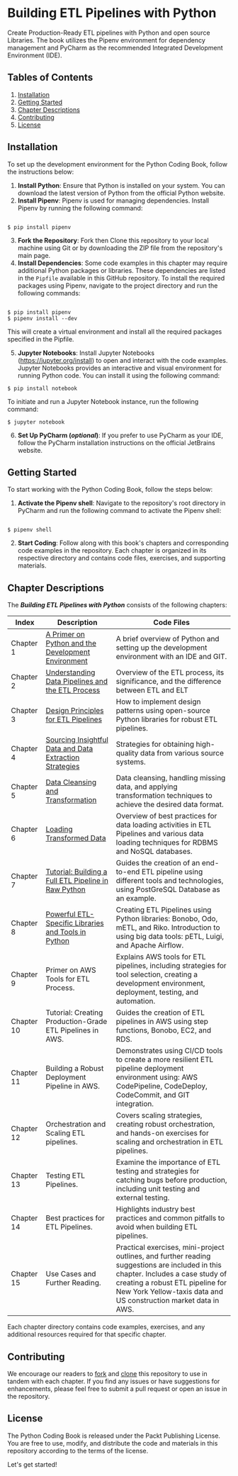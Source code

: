 # Building ETL Pipelines with Python
Create Production-Ready ETL pipelines with Python and open source Libraries. The book utilizes the Pipenv environment for dependency management and PyCharm as the recommended Integrated Development Environment (IDE).

## Tables of Contents
1. [Installation](#installation)
2. [Getting Started](#getting-started)
3. [Chapter Descriptions](#chapter-descriptions)
4. [Contributing](#contributing)
5. [License](#license)

## Installation
To set up the development environment for the Python Coding Book, follow the instructions below:

1. **Install Python**: Ensure that Python is installed on your system. You can download the latest version of Python from the official Python website.
2. **Install Pipenv**: Pipenv is used for managing dependencies. Install Pipenv by running the following command:
```shell

$ pip install pipenv

```
3. **Fork the Repository**: Fork then Clone this repository to your local machine using Git or by downloading the ZIP file from the repository's main page.
4. **Install Dependencies**: Some code examples in this chapter may require additional Python packages or libraries. These dependencies are listed in the `Pipfile` available in this GitHub repository. To install the required packages using Pipenv, navigate to the project directory and run the following commands:

```shell

$ pip install pipenv
$ pipenv install --dev

```
This will create a virtual environment and install all the required packages specified in the Pipfile.

5. **Jupyter Notebooks**: Install Jupyter Notebooks (https://jupyter.org/install) to open and interact with the code examples. Jupyter Notebooks provides an interactive and visual environment for running Python code. You can install it using the following command:

```shell
$ pip install notebook
```
To initiate and run a Jupyter Notebook instance, run the following command:
```shell
$ jupyter notebook
```

6. **Set Up PyCharm (_optional_)**: If you prefer to use PyCharm as your IDE, follow the PyCharm installation instructions on the official JetBrains website.

## Getting Started
To start working with the Python Coding Book, follow the steps below:

1. **Activate the Pipenv shell**: Navigate to the repository's root directory in PyCharm and run the following command to activate the Pipenv shell:
```shell

$ pipenv shell

```
2. **Start Coding**: Follow along with this book's chapters and corresponding code examples in the repository. Each chapter is organized in its respective directory and contains code files, exercises, and supporting materials.

## Chapter Descriptions

The **_Building ETL Pipelines with Python_** consists of the following chapters:

| Index | Description |Code Files |
|---------|-------------|-----------|
| Chapter 1 | [A Primer on Python and the Development Environment]() | A brief overview of Python and setting up the development environment with an IDE and GIT.|[🔗]() |
| Chapter 2 | [Understanding Data Pipelines and the ETL Process]() | Overview of the ETL process, its significance, and the difference between ETL and ELT|[🔗]() |
| Chapter 3 | [Design Principles for ETL Pipelines]() | How to implement design patterns using open-source Python libraries for robust ETL pipelines.|[🔗]() |
| Chapter 4 | [Sourcing Insightful Data and Data Extraction Strategies]() | Strategies for obtaining high-quality data from various source systems. |[🔗]() |
| Chapter 5 | [Data Cleansing and Transformation]() | Data cleansing, handling missing data, and applying transformation techniques to achieve the desired data format.|[🔗]() |
| Chapter 6 | [Loading Transformed Data]() | Overview of best practices for data loading activities in ETL Pipelines and various data loading techniques for RDBMS and NoSQL databases. |[🔗]() |
| Chapter 7 | [Tutorial: Building a Full ETL Pipeline in Raw Python]() | Guides the creation of an end-to-end ETL pipeline using different tools and technologies, using PostGreSQL Database as an example. |[🔗]() |
| Chapter 8 | [Powerful ETL-Specific Libraries and Tools in Python]() | Creating ETL Pipelines using Python libraries: Bonobo, Odo, mETL, and Riko. Introduction to using big data tools: pETL, Luigi, and Apache Airflow. |[🔗]() |
| Chapter 9 | Primer on AWS Tools for ETL Process. | Explains AWS tools for ETL pipelines, including strategies for tool selection, creating a development environment, deployment, testing, and automation.|[🔗]() |
| Chapter 10 | Tutorial: Creating Production-Grade ETL Pipelines in AWS. | Guides the creation of ETL pipelines in AWS using step functions, Bonobo, EC2, and RDS. |[🔗]() |
| Chapter 11 | Building a Robust Deployment Pipeline in AWS. | Demonstrates using CI/CD tools to create a more resilient ETL pipeline deployment environment using: AWS CodePipeline, CodeDeploy, CodeCommit, and GIT integration.  |[🔗]() |
| Chapter 12 | Orchestration and Scaling ETL pipelines. | Covers scaling strategies, creating robust orchestration, and hands-on exercises for scaling and orchestration in ETL pipelines. |[🔗]() |
| Chapter 13 | Testing ETL Pipelines. | Examine the importance of ETL testing and strategies for catching bugs before production, including unit testing and external testing.  |[🔗]() |
| Chapter 14 | Best practices for ETL Pipelines. | Highlights industry best practices and common pitfalls to avoid when building ETL pipelines.|[🔗]() |
| Chapter 15 | Use Cases and Further Reading. | Practical exercises, mini-project outlines, and further reading suggestions are included in this chapter. Includes a case study of creating a robust ETL pipeline for New York Yellow-taxis data and US construction market data in AWS. |[🔗]() |

Each chapter directory contains code examples, exercises, and any additional resources required for that specific chapter.

## Contributing
We encourage our readers to [fork](https://docs.github.com/en/get-started/quickstart/fork-a-repo) and [clone](https://docs.github.com/en/repositories/creating-and-managing-repositories/cloning-a-repository) this repository to use in tandem with each chapter. If you find any issues or have suggestions for enhancements, please feel free to submit a pull request or open an issue in the repository.

## License
The Python Coding Book is released under the Packt Publishing License. You are free to use, modify, and distribute the code and materials in this repository according to the terms of the license.

Let's get started!
